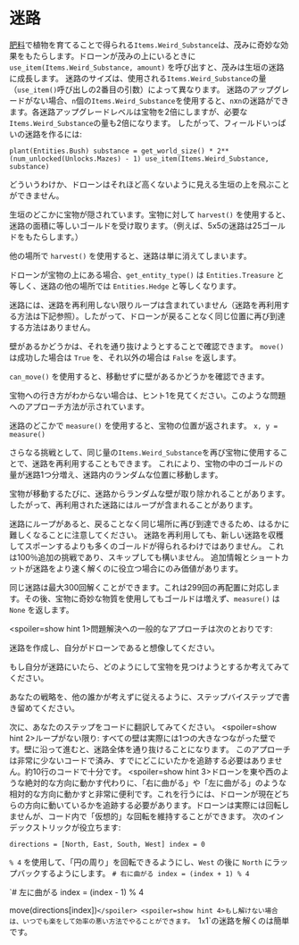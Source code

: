 # 迷路
[肥料](docs/unlocks/fertilizer.md)で植物を育てることで得られる`Items.Weird_Substance`は、茂みに奇妙な効果をもたらします。ドローンが茂みの上にいるときに `use_item(Items.Weird_Substance, amount)` を呼び出すと、茂みは生垣の迷路に成長します。
迷路のサイズは、使用される`Items.Weird_Substance`の量（`use_item()`呼び出しの2番目の引数）によって異なります。
迷路のアップグレードがない場合、`n`個の`Items.Weird_Substance`を使用すると、`n`x`n`の迷路ができます。各迷路アップグレードレベルは宝物を2倍にしますが、必要な`Items.Weird_Substance`の量も2倍になります。
したがって、フィールドいっぱいの迷路を作るには:

`plant(Entities.Bush)
substance = get_world_size() * 2**(num_unlocked(Unlocks.Mazes) - 1)
use_item(Items.Weird_Substance, substance)`


どういうわけか、ドローンはそれほど高くないように見える生垣の上を飛ぶことができません。

生垣のどこかに宝物が隠されています。宝物に対して `harvest()` を使用すると、迷路の面積に等しいゴールドを受け取ります。（例えば、5x5の迷路は25ゴールドをもたらします。）

他の場所で `harvest()` を使用すると、迷路は単に消えてしまいます。

ドローンが宝物の上にある場合、`get_entity_type()` は `Entities.Treasure` と等しく、迷路の他の場所では `Entities.Hedge` と等しくなります。

迷路には、迷路を再利用しない限りループは含まれていません（迷路を再利用する方法は下記参照）。したがって、ドローンが戻ることなく同じ位置に再び到達する方法はありません。

壁があるかどうかは、それを通り抜けようとすることで確認できます。
`move()` は成功した場合は `True` を、それ以外の場合は `False` を返します。

`can_move()` を使用すると、移動せずに壁があるかどうかを確認できます。

宝物への行き方がわからない場合は、ヒント1を見てください。このような問題へのアプローチ方法が示されています。

迷路のどこかで `measure()` を使用すると、宝物の位置が返されます。
`x, y = measure()`

さらなる挑戦として、同じ量の`Items.Weird_Substance`を再び宝物に使用することで、迷路を再利用することもできます。
これにより、宝物の中のゴールドの量が迷路1つ分増え、迷路内のランダムな位置に移動します。

宝物が移動するたびに、迷路からランダムな壁が取り除かれることがあります。したがって、再利用された迷路にはループが含まれることがあります。

迷路にループがあると、戻ることなく同じ場所に再び到達できるため、はるかに難しくなることに注意してください。
迷路を再利用しても、新しい迷路を収穫してスポーンするよりも多くのゴールドが得られるわけではありません。
これは100％追加の挑戦であり、スキップしても構いません。
追加情報とショートカットが迷路をより速く解くのに役立つ場合にのみ価値があります。

同じ迷路は最大300回解くことができます。これは299回の再配置に対応します。その後、宝物に奇妙な物質を使用してもゴールドは増えず、`measure()` は `None` を返します。

<spoiler=show hint 1>問題解決への一般的なアプローチは次のとおりです:

迷路を作成し、自分がドローンであると想像してください。

もし自分が迷路にいたら、どのようにして宝物を見つけようとするか考えてみてください。

あなたの戦略を、他の誰かが考えずに従えるように、ステップバイステップで書き留めてください。

次に、あなたのステップをコードに翻訳してみてください。
</spoiler>
<spoiler=show hint 2>ループがない限り: すべての壁は実際には1つの大きなつながった壁です。壁に沿って進むと、迷路全体を通り抜けることになります。
このアプローチは非常に少ないコードで済み、すでにどこにいたかを追跡する必要はありません。約10行のコードで十分です。</spoiler>
<spoiler=show hint 3>ドローンを東や西のような絶対的な方向に動かす代わりに、「右に曲がる」や「左に曲がる」のような相対的な方向に動かすと非常に便利です。これを行うには、ドローンが現在どちらの方向に動いているかを追跡する必要があります。ドローンは実際には回転しませんが、コード内で「仮想的」な回転を維持することができます。
次のインデックストリックが役立ちます:

`directions = [North, East, South, West]
index = 0`

`% 4` を使用して、「円の周り」を回転できるようにし、`West` の後に `North` にラップバックするようにします。
`# 右に曲がる
index = (index + 1) % 4`

`# 左に曲がる
index = (index - 1) % 4

move(directions[index])`</spoiler>
<spoiler=show hint 4>もし解けない場合は、いつでも楽をして効率の悪い方法でやることができます。
`1`x`1`の迷路を解くのは簡単です。</spoiler>